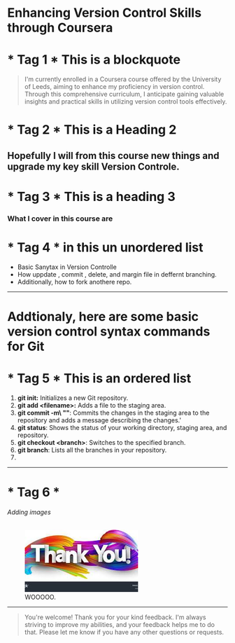 # Enhancing Version Control Skills through Coursera 

 # * Tag 1 *  This is a blockquote
> I'm currently enrolled in a Coursera course offered by the University of Leeds, aiming to enhance my proficiency in version control. Through this comprehensive curriculum, I anticipate gaining valuable insights and practical skills in utilizing version control tools effectively.
 # * Tag 2 *  This is a Heading 2
## Hopefully I will from this course new things and upgrade my key skill **Version Controle**.
 # * Tag 3 *  This is a heading 3
### What I cover in this course are
 # * Tag 4 *  in this un unordered list
- Basic Sanytax in Version Controlle
- How uppdate , commit , delete, and margin file in deffernt branching.
- Additionally, how to fork anothere repo.

---
# Addtionaly, here are some basic version control syntax commands for Git
 # * Tag 5 *  This is an ordered list
1. **git init:** Initializes a new Git repository.
2. **git add \<filename>:** Adds a file to the staging area.
3. **git commit -m\ "<message>"**: Commits the changes in the staging area to the repository and adds a message describing the changes.'
4. **git status**: Shows the status of your working directory, staging area, and repository.
5. **git checkout \<branch>**: Switches to the specified branch.
6. **git branch**: Lists all the branches in your repository.
7. 
---
 # * Tag 6 *
 ###### Adding images

<figure>
    <img src="imag1.jpg"
         alt="Thank You!!">
    <figcaption>WOOOOO.</figcaption>
</figure>

***

> You're welcome! Thank you for your kind feedback. I'm always striving to improve my abilities, and your feedback helps me to do that. Please let me know if you have any other questions or requests.

